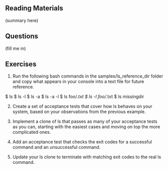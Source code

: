 ## Reading Materials

(summary here)

## Questions

(fill me in)

## Exercises

1. Run the following bash commands in the samples/ls_reference_dir folder
and copy what appears in your console into a text file for future reference.

$ ls
$ ls -l
$ ls -a
$ ls -a -l
$ ls foo/*.txt
$ ls -l foo/*.txt
$ ls missingdir

2. Create a set of acceptance tests that cover how ls behaves on your system, 
based on your observations from the previous example.

3. Implement a clone of ls that passes as many of your acceptance tests as you can, 
starting with the easiest cases and moving on top the more complicated ones.

4. Add an acceptance test that checks the exit codes for a successful command 
and an unsuccessful command.

5. Update your ls clone to terminate with matching exit codes to the 
real ls command.
